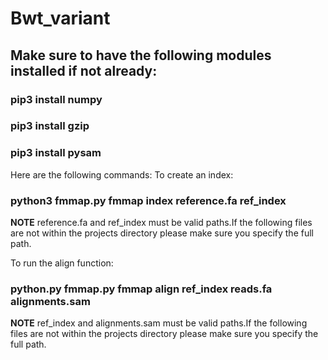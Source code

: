 # Bwt_variant #

## Make sure to have the following modules installed if not already: ##

### pip3 install numpy ###
### pip3 install gzip ###
### pip3 install pysam ###

Here are the following commands:
To create an index:

### python3 fmmap.py fmmap index reference.fa ref_index ###

**NOTE**
reference.fa and ref_index must be valid paths.If the following files
are not within the projects directory please make sure you specify the 
full path. 

To run the align function:
### python.py fmmap.py fmmap align ref_index reads.fa alignments.sam ###

**NOTE**
ref_index and alignments.sam must be valid paths.If the following files
are not within the projects directory please make sure you specify the 
full path. 
